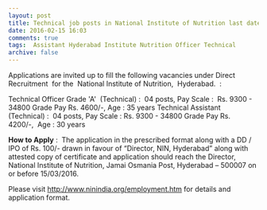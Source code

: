 ```yaml
---
layout: post
title: Technical job posts in National Institute of Nutrition last date 15th March-2016   
date: 2016-02-15 16:03
comments: true
tags:  Assistant Hyderabad Institute Nutrition Officer Technical 
archive: false
---
```

Applications are invited up to fill the following vacancies under Direct Recruitment  for the  National Institute of Nutrition,  Hyderabad.  :

Technical Officer Grade 'A'  (Technical) :  04 posts, Pay Scale :  Rs. 9300 - 34800 Grade Pay Rs. 4600/-, Age : 35 years
Technical Assistant  (Technical) :  04 posts, Pay Scale : Rs. 9300 - 34800 Grade Pay Rs. 4200/-,  Age : 30 years 

**How to Apply** :  The application in the prescribed format along with a DD / IPO of Rs. 100/- drawn in favour of “Director, NIN, Hyderabad” along with attested copy of certificate and application should reach the Director, National Institute of Nutrition, Jamai Osmania Post, Hyderabad – 500007 on or before 15/03/2016.

Please visit <http://www.ninindia.org/employment.htm> for details and application format.
